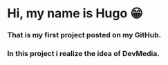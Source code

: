 <h1> Hi, my name is Hugo 😁 </h1>

### That is my first project posted on my GitHub.
### In this project i realize the idea of DevMedia.

